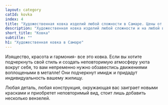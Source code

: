 ```yaml
---
layout: category
catId: kovka
index: 4
title: "Художественная ковка изделий любой сложности в Самаре. Цены от компании «Металлвсамаре»"
description: "Художественная ковка изделий любой сложности и на любой вкус в Самаре. Заказывайте настенную ковку металла."
short_title: "Ковка"
subtitle: ""
h1: "Художественная ковка в Самаре"
---
```


Изящество, красота и гармония- все это ковка. Если вы хотите подчеркнуть свой стиль и создать неповторимую атмосферу уюта вокруг себя, то вам непременно нужно обзавестись движениями воплощеными в металле! Они подчеркнут имидж и придадут индивидуальность вашему жилищу.

Любая деталь, любая конструкция, окружающая вас заиграет новыми красками и приобретет неповторимый вид, стоит лишь добавить несколько вензелей.
